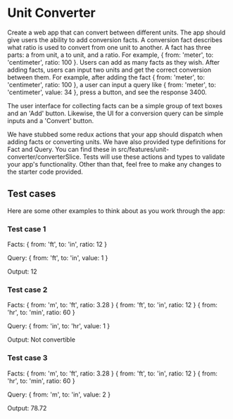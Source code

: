 # Unit Converter
Create a web app that can convert between different units. 
The app should give users the ability to add conversion facts. A conversion fact describes what ratio is used to convert from one unit to another.
A fact has three parts: a from unit, a to unit, and a ratio. For example, { from: 'meter', to: 'centimeter', ratio: 100 }. 
Users can add as many facts as they wish.
After adding facts, users can input two units and get the correct conversion between them.
For example, after adding the fact { from: 'meter', to: 'centimeter', ratio: 100 }, a user can input a query like { from: 'meter', to: 'centimeter', value: 34 }, press a button, and see the response 3400.

The user interface for collecting facts can be a simple group of text boxes and an 'Add' button. Likewise, the UI for a conversion query can be simple inputs and a 'Convert' button.

We have stubbed some redux actions that your app should dispatch when adding facts or converting units. We have also provided type definitions for Fact and Query. You can find these in src/features/unit-converter/converterSlice.
Tests will use these actions and types to validate your app's functionality. Other than that, feel free to make any changes to the starter code provided.

## Test cases
Here are some other examples to think about as you work through the app:

### Test case 1
Facts:
{ from: 'ft', to: 'in', ratio: 12 }

Query:
{ from: 'ft', to: 'in', value: 1 }

Output:
12

### Test case 2
Facts:
{ from: 'm', to: 'ft', ratio: 3.28 }
{ from: 'ft', to: 'in', ratio: 12 }
{ from: 'hr', to: 'min', ratio: 60 }

Query:
{ from: 'in', to: 'hr', value: 1 }

Output:
Not convertible

### Test case 3
Facts:
{ from: 'm', to: 'ft', ratio: 3.28 }
{ from: 'ft', to: 'in', ratio: 12 }
{ from: 'hr', to: 'min', ratio: 60 }

Query:
{ from: 'm', to: 'in', value: 2 }

Output:
78.72
